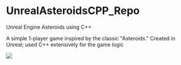 # UnrealAsteroidsCPP_Repo
 
Unreal Engine Asteroids using C++

 A simple 1-player game inspired by the classic "Asteroids." Created in Unreal; used C++ extensively for the game logic

 ![](GameScreenShot)
